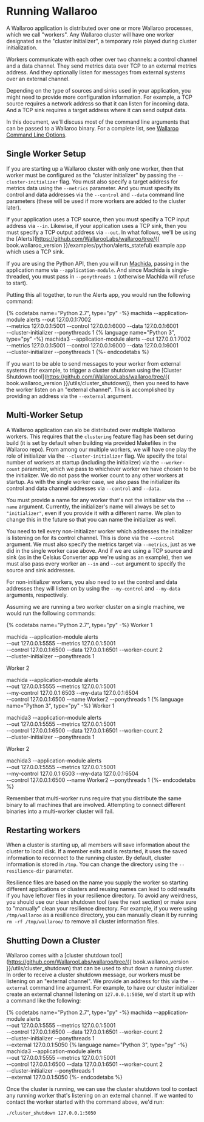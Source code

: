 # Running Wallaroo

A Wallaroo application is distributed over one or more Wallaroo processes, which we call "workers". Any Wallaroo cluster will have one worker designated as the "cluster initializer", a temporary role played during cluster initialization.

Workers communicate with each other over two channels: a control channel and a data channel. They send metrics data over TCP to an external metrics address. And they optionally listen for messages from external systems over an external channel.

Depending on the type of sources and sinks used in your application, you might need to provide more configuration information.  For example, a TCP source requires a network address so that it can listen for incoming data.  And a TCP sink requires a target address where it can send output data.

In this document, we'll discuss most of the command line arguments that can be passed to a Wallaroo binary.  For a complete list, see [Wallaroo Command Line Options](/book/running-wallaroo/wallaroo-command-line-options.md).

## Single Worker Setup

If you are starting up a Wallaroo cluster with only one worker, then that worker must be configured as the "cluster initializer" by passing the `--cluster-initializer` flag. You must also specify a target address for metrics data using the `--metrics` parameter. And you must specify its control and data addresses via the `--control` and `--data` command line parameters (these will be used if more workers are added to the cluster later).

If your application uses a TCP source, then you must specify a TCP input address via `--in`. Likewise, if your application uses a TCP sink, then you must specify a TCP output address via `--out`. In what follows, we'll be using the [Alerts](https://github.com/WallarooLabs/wallaroo/tree/{{ book.wallaroo_version }}/examples/python/alerts_stateful) example app which uses a TCP sink.

If you are using the Python API, then you will run [Machida](/book/python/intro.md), passing in the application name via `--application-module`. And since Machida is single-threaded, you must pass in `--ponythreads 1` (otherwise Machida will refuse to start).

Putting this all together, to run the Alerts app, you would run the following command:

{% codetabs name="Python 2.7", type="py" -%}
machida --application-module alerts --out 127.0.0.1:7002 \
  --metrics 127.0.0.1:5001 --control 127.0.0.1:6000 --data 127.0.0.1:6001 \
  --cluster-initializer --ponythreads 1
{% language name="Python 3", type="py" -%}
machida3 --application-module alerts --out 127.0.0.1:7002 \
  --metrics 127.0.0.1:5001 --control 127.0.0.1:6000 --data 127.0.0.1:6001 \
  --cluster-initializer --ponythreads 1
{%- endcodetabs %}

If you want to be able to send messages to your worker from external systems (for example, to trigger a cluster shutdown using the [Cluster Shutdown tool](https://github.com/WallarooLabs/wallaroo/tree/{{ book.wallaroo_version }}/utils/cluster_shutdown)), then you need to have the worker listen on an "external channel". This is accomplished by providing an address via the `--external` argument.

## Multi-Worker Setup

A Wallaroo application can alo be distributed over multiple Wallaroo workers. This requires that the `clustering` feature flag has been set during build (it is set by default when building via provided Makefiles in the Wallaroo repo). From among our multiple workers, we will have one play the role of initializer via the `--cluster-initializer` flag. We specify the total number of workers at startup (including the initializer) via the `--worker-count` parameter, which we pass to whichever worker we have chosen to be the initializer. We do not pass the worker count to any other workers at startup. As with the single worker case, we also pass the initializer its control and data channel addresses via `--control` and `--data`.

You must provide a name for any worker that's not the initializer via the `--name` argument. Currently, the initializer's name will always be set to `"initializer"`, even if you provide it with a different name. We plan to change this in the future so that you can name the initializer as well.

You need to tell every non-initializer worker which addresses the initializer is listening on for its control channel. This is done via the `--control` argument. We must also specify the metrics target via `--metrics`, just as we did in the single worker case above. And if we are using a TCP source and sink (as in the Celsius Converter app we're using as an example), then we must also pass every worker an `--in` and `--out` argument to specify the source and sink addresses.

For non-initializer workers, you also need to set the control and data addresses they will listen on by using the `--my-control` and `--my-data` arguments, respectively.

Assuming we are running a two worker cluster on a single machine, we would run the following commands:

{% codetabs name="Python 2.7", type="py" -%}
Worker 1

machida --application-module alerts \
  --out 127.0.0.1:5555 --metrics 127.0.0.1:5001 \
  --control 127.0.0.1:6500 --data 127.0.0.1:6501 --worker-count 2 \
  --cluster-initializer --ponythreads 1

Worker 2

machida --application-module alerts \
  --out 127.0.0.1:5555 --metrics 127.0.0.1:5001 \
  --my-control 127.0.0.1:6503 --my-data 127.0.0.1:6504 \
  --control 127.0.0.1:6500 --name Worker2 --ponythreads 1
{% language name="Python 3", type="py" -%}
Worker 1

machida3 --application-module alerts \
  --out 127.0.0.1:5555 --metrics 127.0.0.1:5001 \
  --control 127.0.0.1:6500 --data 127.0.0.1:6501 --worker-count 2 \
  --cluster-initializer --ponythreads 1

Worker 2

machida3 --application-module alerts \
  --out 127.0.0.1:5555 --metrics 127.0.0.1:5001 \
  --my-control 127.0.0.1:6503 --my-data 127.0.0.1:6504 \
  --control 127.0.0.1:6500 --name Worker2 --ponythreads 1
{%- endcodetabs %}

Remember that multi-worker runs require that you distribute the same binary to all machines that are involved. Attempting to connect different binaries into a multi-worker cluster will fail.

## Restarting workers

When a cluster is starting up, all members will save information about the cluster to local disk. If a member exits and is restarted, it uses the saved information to reconnect to the running cluster. By default, cluster information is stored in `/tmp`. You can change the directory using the `--resilience-dir` parameter.

Resilience files are based on the name you supply the worker so starting different applications or clusters and reusing names can lead to odd results if you have leftover files in your resilience directory. To avoid any weirdness, you should use our clean shutdown tool (see the next section) or make sure to "manually" clean your resilience directory. For example, if you were using `/tmp/wallaroo` as a resilience directory, you can manually clean it by running `rm -rf /tmp/wallaroo/` to remove all cluster information files.

## Shutting Down a Cluster

Wallaroo comes with a [cluster shutdown tool](https://github.com/WallarooLabs/wallaroo/tree/{{ book.wallaroo_version }}/utils/cluster_shutdown) that can be used to shut down a running cluster. In order to receive a cluster shutdown message, our workers must be listening on an "external channel". We provide an address for this via the `--external` command line argument. For example, to have our cluster initializer create an external channel listening on `127.0.0.1:5050`, we'd start it up with a command like the following:

{% codetabs name="Python 2.7", type="py" -%}
machida --application-module alerts \
  --out 127.0.0.1:5555 --metrics 127.0.0.1:5001 \
  --control 127.0.0.1:6500 --data 127.0.0.1:6501 --worker-count 2 \
  --cluster-initializer --ponythreads 1 \
  --external 127.0.0.1:5050
{% language name="Python 3", type="py" -%}
machida3 --application-module alerts \
  --out 127.0.0.1:5555 --metrics 127.0.0.1:5001 \
  --control 127.0.0.1:6500 --data 127.0.0.1:6501 --worker-count 2 \
  --cluster-initializer --ponythreads 1 \
  --external 127.0.0.1:5050
{%- endcodetabs %}

Once the cluster is running, we can use the cluster shutdown tool to contact any running worker that's listening on an external channel. If we wanted to contact the worker started with the command above, we'd run:

```
./cluster_shutdown 127.0.0.1:5050
```
